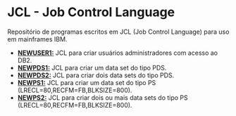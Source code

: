 # JCL - Job Control Language

Repositório de programas escritos em JCL (Job Control Language) para uso em mainframes IBM.  

<!--
* **[000:](https://github.com/fermyno/mainframe/tree/main/JCL/src/000.txt)** ?????.  
-->

* **[NEWUSER1:](https://github.com/fermyno/mainframe/tree/main/JCL/src/newuser1.txt)** JCL para criar usuários administradores com acesso ao DB2.  
* **[NEWPDS1:](https://github.com/fermyno/mainframe/tree/main/JCL/src/newpds1.txt)** JCL para criar um data set do tipo PDS.  
* **[NEWPDS2:](https://github.com/fermyno/mainframe/tree/main/JCL/src/newpds2.txt)** JCL para criar dois data sets do tipo PDS.  
* **[NEWPS1:](https://github.com/fermyno/mainframe/tree/main/JCL/src/newps1.txt)** JCL para criar um data set do tipo PS (LRECL=80,RECFM=FB,BLKSIZE=800).  
* **[NEWPS2:](https://github.com/fermyno/mainframe/tree/main/JCL/src/newps2.txt)** JCL para criar dois ou mais data sets do tipo PS (LRECL=80,RECFM=FB,BLKSIZE=800).  
